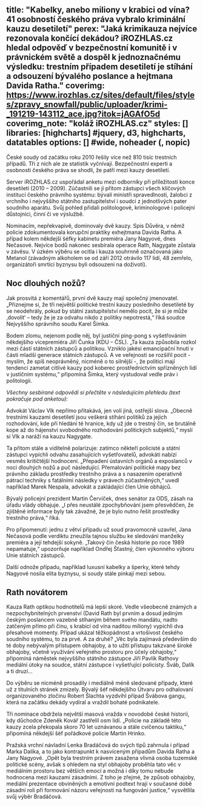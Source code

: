 title: "Kabelky, anebo miliony v krabici od vína? 41 osobností českého práva vybralo kriminální kauzu desetiletí"
perex: "Jaká krimikauza nejvíce rezonovala končící dekádou? iROZHLAS.cz hledal odpověď v bezpečnostní komunitě i v právnickém světě a dospěl k jednoznačnému výsledku: trestním případem desetiletí je stíhání a odsouzení bývalého poslance a hejtmana Davida Ratha."
coverimg: https://www.irozhlas.cz/sites/default/files/styles/zpravy_snowfall/public/uploader/krimi-_191219-143112_ace.jpg?itok=jAGAfO5d
coverimg_note: "koláž iROZHLAS.cz"
styles: []
libraries: [highcharts] #jquery, d3, highcharts, datatables
options: [] #wide, noheader (, nopic)
---
České soudy od začátku roku 2010 řešily více než 810 tisíc trestních případů. Tři z nich ale ze statistik vyčnívají. Bezpečnostní experti a osobnosti českého práva se shodli, že patří mezi kauzy desetiletí.

Server iROZHLAS.cz uspořádal anketu mezi odborníky při příležitosti konce desetiletí (2010 – 2009). Zúčastnili se jí přitom zástupci všech klíčových institucí českého právního systému: bývalí ministři spravedlnosti, žalobci z vrchního i nejvyššího státního zastupitelství i soudci z jednotlivých pater soudního aparátu. Svůj pohled přidali politologové, kriminologové i policejní důstojníci, činní či ve výslužbě.

<wide>
  <div id="lineup"></div>
</wide>

Nominacím, nepřekvapivě, dominovaly dvě kauzy. Spis Důvěra, v němž policie zdokumentovala korupční praktiky exhejtmana Davida Ratha. A případ kolem někdejší šéfky kabinetu premiéra  Jany Nagyové, dnes Nečasové. Nejvíce bodů nakonec sesbírala operace Rath, Nagygate zůstala v závěsu. V úzkém výběru se ocitla i kauza souhrnně označovaná jako Metanol (závadným alkoholem se od září 2012 otrávilo 117 lidí, 48 zemřelo, organizátoři smrtící byznysu byli odsouzeni na doživotí).

## Noc dlouhých nožů?

Jak prosvítá z komentářů, první dvě kauzy mají společný jmenovatel. „Přiznejme si, že tři největší politické trestní kauzy posledního desetileté by se neodehrály, pokud by státní zastupitelství nemělo pocit, že si je může ‚dovolit‘ – tedy že je za odvahu nikdo z politiky nepotrestá,“ říká soudce Nejvyššího správního soudu Karel Šimka.

Bodem zlomu, nejenom podle něj, byl justiční ping-pong s vyšetřováním někdejšího vicepremiéra Jiří Čunka (KDU – ČSL). „Ta kauza způsobila rozkol mezi částí státních zástupců a politikou. Vzniklo jakési emancipační hnutí v části mladší generace státních zástupců. A ve veřejnosti se rozšířil pocit - myslím, že spíš neoprávněný, nicméně o to silnější -, že politici mají tendenci zametat citlivé kauzy pod koberec prostřednictvím spřízněných lidí v justičním systému,“ připomíná Šimka, který vystudoval vedle práv i politologii.

_Všechny sesbírané odpovědi si přečtěte v následujícím přehledu (text pokračuje pod anketou):_

<wide>
  <div id="anketa-wrapper"></div>
</wide>

Advokát Václav Vlk nepřímo přitakává, jen volí jiná, ostřejší slova. „Obecně trestními kauzami desetiletí jsou veškerá stíhání politiků za jejich rozhodování, kde při hledání té hranice, kdy už jde o trestný čin, se brutálně kope až do hájenství svobodného rozhodování politických subjektů,“ myslí si Vlk a naráží na kauzu Nagygate.

Ta přitom stále a viditelně polarizuje: zatímco někteří policisté a státní zástupci vypíchli odvahu zasahujících vyšetřovatelů, advokáti nabízí vesměs kritičtější hodnocení. „Přepadení ústavních orgánů a exposlanců v noci dlouhých nožů a puč následující. Přemalování politické mapy bez právního základu prostředky trestního práva a s nasazením operativně pátrací techniky s fatálními následky v právech zúčastněných,“ uvedl například Marek Nespala, advokát a zakládající člen Unie obhájců.

Bývalý policejní prezident Martin Červíček, dnes senátor za ODS, zásah na úřadu vlády obhajuje. „I  přes neustálé zpochybňování jsem přesvědčen, že zjištěné informace byly tak závažné, že je bylo nutno řešit prostředky trestního práva,“ říká.

Pro připomenutí: jednu z větví případu už soud pravomocně uzavřel, Jana Nečasová podle verdiktu zneužila tajnou službu ke sledování manželky premiéra a její tehdejší sokyně. „Takový čin česká historie po roce 1989 nepamatuje,“ upozorňuje například Ondřej Šťastný, člen výkonného výboru Unie státních zástupců.

Další odnože případu, například luxusní kabelky a šperky, které tehdy Nagyové nosila elita byznysu, si soudy stále pinkají mezi sebou. 

## Rath novátorem

Kauza Rath optikou hodnotitelů má lepší skoré. Vedle všeobecně známých a nezpochybnitelných prvenství (David Rath byl prvním a dosud jediným českým poslancem vazebně stíhaným během svého mandátu, nadto zatčeným přímo při činu, s krabicí od vína naditou miliony) vypíchli dva přesahové momenty. Případ ukázal těžkopádnost a vrtošivost českého soudního systému, to za prvé. A za druhé? „Věc byla zajímavá především do té doby nebývalým přístupem obhajoby, a to užití přístupu takzvané široké obhajoby, včetně využívání veřejného prostoru pro účely obhajoby,“ připomíná náměstek nejvyššího státního zástupce Jiří Pavlík Rathovy mediální útoky na soudce, státní zástupce i vyšetřující policisty. 
Šváb, Dalík a ti druzí…

Do výběru se nicméně prosadily i mediálně méně sledované případy, které už z titulních stránek zmizely. Bývalý šéf někdejšího Útvaru pro odhalovaní organizovaného zločinu Robert Šlachta vyzdvihl případ Švábova gangu, která na začátku dekády vydíral a vraždil bohaté podnikatele.

Tři nominace obdržela největší masová vražda v novodobé české historii, kdy důchodce Zdeněk Kovář zastřelil osm lidí. „Policie na základě této kauzy zcela překopala skoro 70 let uznávanou a stále cvičenou taktiku,“ připomíná někdejší šéf pořádkové policie Martin Hrinko.

Pražská vrchní návladní Lenka Bradáčová do svých tipů zahrnula i případ Marka Dalíka, a to jako kontrapunkt k nasvíceným případům Davida Ratha a Jany Nagyové. „Opět byla trestním právem zasažena vlivná osoba tuzemské politické scény, avšak s ohledem na styl obhajoby proběhla tato věc v mediálním prostoru bez větších emocí a možná i díky tomu nebude hodnocena mezi kauzami zásadními. Z toho je zřejmé, že způsob obhajoby, mediální prezentace obviněných a emotivní podtext hrají v současné době zásadní roli při formování názoru veřejnosti na fungování justice,“ vysvětlila svůj výběr Bradáčová.

